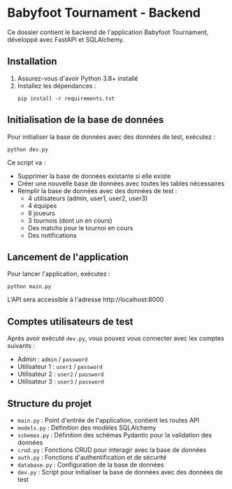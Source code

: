# Babyfoot Tournament - Backend

Ce dossier contient le backend de l'application Babyfoot Tournament, développé avec FastAPI et SQLAlchemy.

## Installation

1. Assurez-vous d'avoir Python 3.8+ installé
2. Installez les dépendances :
   ```
   pip install -r requirements.txt
   ```

## Initialisation de la base de données

Pour initialiser la base de données avec des données de test, exécutez :

```
python dev.py
```

Ce script va :
- Supprimer la base de données existante si elle existe
- Créer une nouvelle base de données avec toutes les tables nécessaires
- Remplir la base de données avec des données de test :
  - 4 utilisateurs (admin, user1, user2, user3)
  - 4 équipes
  - 8 joueurs
  - 3 tournois (dont un en cours)
  - Des matchs pour le tournoi en cours
  - Des notifications

## Lancement de l'application

Pour lancer l'application, exécutez :

```
python main.py
```

L'API sera accessible à l'adresse http://localhost:8000

## Comptes utilisateurs de test

Après avoir exécuté `dev.py`, vous pouvez vous connecter avec les comptes suivants :

- Admin : `admin` / `password`
- Utilisateur 1 : `user1` / `password`
- Utilisateur 2 : `user2` / `password`
- Utilisateur 3 : `user3` / `password`

## Structure du projet

- `main.py` : Point d'entrée de l'application, contient les routes API
- `models.py` : Définition des modèles SQLAlchemy
- `schemas.py` : Définition des schémas Pydantic pour la validation des données
- `crud.py` : Fonctions CRUD pour interagir avec la base de données
- `auth.py` : Fonctions d'authentification et de sécurité
- `database.py` : Configuration de la base de données
- `dev.py` : Script pour initialiser la base de données avec des données de test 